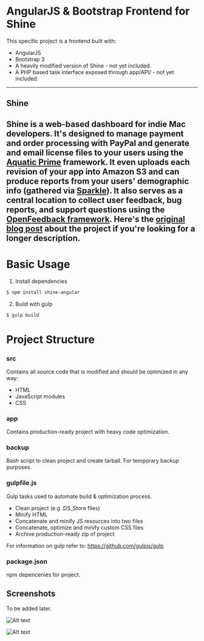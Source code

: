 # AngularJS & Bootstrap Frontend for Shine
This specific project is a frontend built with:
* AngularJS
* Bootstrap 3
* A heavily modified version of Shine - not yet included.
* A PHP based task interface exposed through app/API/ - not yet included.

-----------
## Shine
Shine is a web-based dashboard for indie Mac developers. It's designed to manage payment and order processing with PayPal and generate and email license files to your users using the [Aquatic Prime](http://www.aquaticmac.com/) framework. It even uploads each revision of your app into Amazon S3 and can produce reports from your users' demographic info (gathered via [Sparkle](http://sparkle.andymatuschak.org/)). It also serves as a central location to collect user feedback, bug reports, and support questions using the [OpenFeedback framework](http://github.com/tylerhall/OpenFeedback/tree/master).
Here's the [original blog post](http://clickontyler.com/blog/2009/08/shine-an-indie-mac-dashboard/) about the project if you're looking for a longer description.
-----------

# Basic Usage
1. Install dependencies
```sh
$ npm install shine-angular
```
2. Build with gulp
```sh
$ gulp build
```

# Project Structure
### src
Contains all source code that is modified and should be optimized in any way:
* HTML
* JavaScript modules
* CSS

### app
Contains production-ready project with heavy code optimization.

### backup
Bash script to clean project and create tarball. For temporary backup purposes.

### gulpfile.js
Gulp tasks used to automate build & optimization process. 
* Clean project (e.g .DS_Store files)
* Minify HTML
* Concatenate and minify JS resources into two files
* Concatenate, optimize and minify custom CSS files
* Archive production-ready zip of project

For information on gulp refer to: https://github.com/gulpjs/gulp

### package.json
npm depencenies for project.


Screenshots
-----------
To be added later.

![Alt text](https://raw.githubusercontent.com/tiagosiebler/Shine_AngJS_Version/master/screenshots/screen1.png "Main Interface")

![Alt text](https://raw.githubusercontent.com/tiagosiebler/Shine_AngJS_Version/master/screenshots/screen2.png "Versions Interface")

